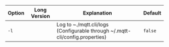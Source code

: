 | Option | Long Version | Explanation                                                                  | Default |
|--------|--------------|------------------------------------------------------------------------------|---------|
| `-l`   |              | Log to ~./mqtt.cli/logs (Configurable through ~/.mqtt-cli/config.properties) | `false` |
